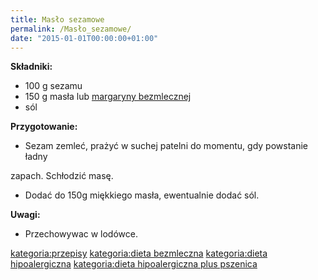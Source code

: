 ```yaml
---
title: Masło sezamowe
permalink: /Masło_sezamowe/
date: "2015-01-01T00:00:00+01:00"
---
```


**Składniki:**

-   100 g sezamu
-   150 g masła lub [margaryny bezmlecznej](/atopedia/Margaryna_bezmleczna "wikilink")
-   sól

**Przygotowanie:**

-   Sezam zemleć, prażyć w suchej patelni do momentu, gdy powstanie ładny

zapach. Schłodzić masę.

-   Dodać do 150g miękkiego masła, ewentualnie dodać sól.

**Uwagi:**

-   Przechowywac w lodówce.

[kategoria:przepisy](/atopedia/kategoria:przepisy "wikilink") [kategoria:dieta bezmleczna](/atopedia/kategoria:dieta_bezmleczna "wikilink") [kategoria:dieta hipoalergiczna](/atopedia/kategoria:dieta_hipoalergiczna "wikilink") [kategoria:dieta hipoalergiczna plus pszenica](/atopedia/kategoria:dieta_hipoalergiczna_plus_pszenica "wikilink")